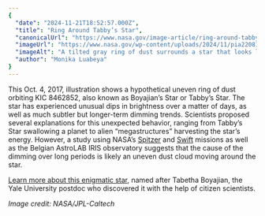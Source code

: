 ```yaml
---
{
  "date": "2024-11-21T18:52:57.000Z",
  "title": "Ring Around Tabby’s Star",
  "canonicalUrl": "https://www.nasa.gov/image-article/ring-around-tabbys-star/",
  "imageUrl": "https://www.nasa.gov/wp-content/uploads/2024/11/pia22081orig.jpg",
  "imageAlt": "A tilted gray ring of dust surrounds a star that looks like a bright yellow circle. Smaller distant stars dot the darkness of space.",
  "author": "Monika Luabeya"
}
---
```


This Oct. 4, 2017, illustration shows a hypothetical uneven ring of dust orbiting KIC 8462852, also known as Boyajian’s Star or Tabby’s Star. The star has experienced unusual dips in brightness over a matter of days, as well as much subtler but longer-term dimming trends. Scientists proposed several explanations for this unexpected behavior, ranging from Tabby’s Star swallowing a planet to alien “megastructures” harvesting the star’s energy. However, a study using NASA’s [Spitzer](https://www.nasa.gov/spitzer) and [Swift](https://swift.gsfc.nasa.gov/) missions as well as the Belgian AstroLAB IRIS observatory suggests that the cause of the dimming over long periods is likely an uneven dust cloud moving around the star.

[Learn more about this enigmatic star](https://www.jpl.nasa.gov/news/mysterious-dimming-of-tabbys-star-may-be-caused-by-dust/), named after Tabetha Boyajian, the Yale University postdoc who discovered it with the help of citizen scientists.

_Image credit: NASA/JPL-Caltech_
